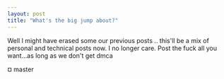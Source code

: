 ```yaml
---
layout: post
title: "What's the big jump about?"
---
```


Well I  might have erased some our previous posts .. this'll be a mix of personal and technical posts now. I no longer care. Post the fuck all you want...as long as we don't get dmca

¤ master